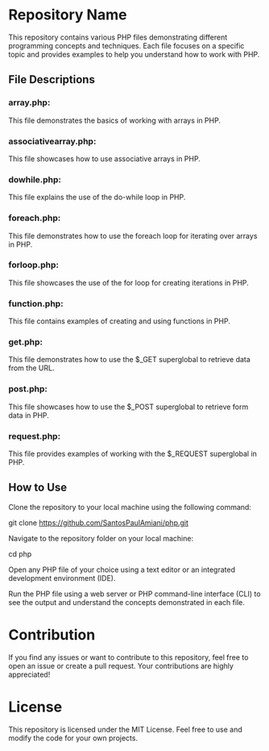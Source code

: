 
<h1>Repository Name</h1>

This repository contains various PHP files demonstrating different programming concepts and techniques. Each file focuses on a specific topic and provides examples to help you understand how to work with PHP.

<h2>File Descriptions</h2>

<h3>array.php:</h3> This file demonstrates the basics of working with arrays in PHP.

<h3>associativearray.php:</h3> This file showcases how to use associative arrays in PHP.

<h3>dowhile.php:</h3> This file explains the use of the do-while loop in PHP.

<h3>foreach.php:</h3> This file demonstrates how to use the foreach loop for iterating over arrays in PHP.

<h3>forloop.php:</h3> This file showcases the use of the for loop for creating iterations in PHP.

<h3>function.php:</h3> This file contains examples of creating and using functions in PHP.

<h3>get.php:</h3> This file demonstrates how to use the $_GET superglobal to retrieve data from the URL.

<h3>post.php:</h3> This file showcases how to use the $_POST superglobal to retrieve form data in PHP.

<h3>request.php:</h3> This file provides examples of working with the $_REQUEST superglobal in PHP.

<h2>How to Use</h2>

Clone the repository to your local machine using the following command:

git clone https://github.com/SantosPaulAmiani/php.git

Navigate to the repository folder on your local machine:


cd php

Open any PHP file of your choice using a text editor or an integrated development environment (IDE).

Run the PHP file using a web server or PHP command-line interface (CLI) to see the output and understand the concepts demonstrated in each file.

<h1>Contribution</h1>

If you find any issues or want to contribute to this repository, feel free to open an issue or create a pull request. Your contributions are highly appreciated!

<h1>License</h1>

This repository is licensed under the MIT License. Feel free to use and modify the code for your own projects.
